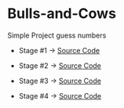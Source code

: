# Bulls-and-Cows

Simple Project guess numbers

- Stage #1 -> [Source Code](https://github.com/amirelkased/Bulls-and-Cows/tree/main/src/Stage1)

- Stage #2 -> [Source Code](https://github.com/amirelkased/Bulls-and-Cows/tree/main/src/Stage2)

- Stage #3 -> [Source Code](https://github.com/amirelkased/Bulls-and-Cows/tree/main/src/Stage3)

- Stage #4 -> [Source Code](https://github.com/amirelkased/Bulls-and-Cows/tree/main/src/Stage4)
